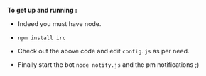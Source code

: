 __To get up and running :__

* Indeed you must have node.

* `npm install irc`

* Check out the above code and edit `config.js` as per need.

* Finally start the bot `node notify.js` and the pm notifications ;) 

